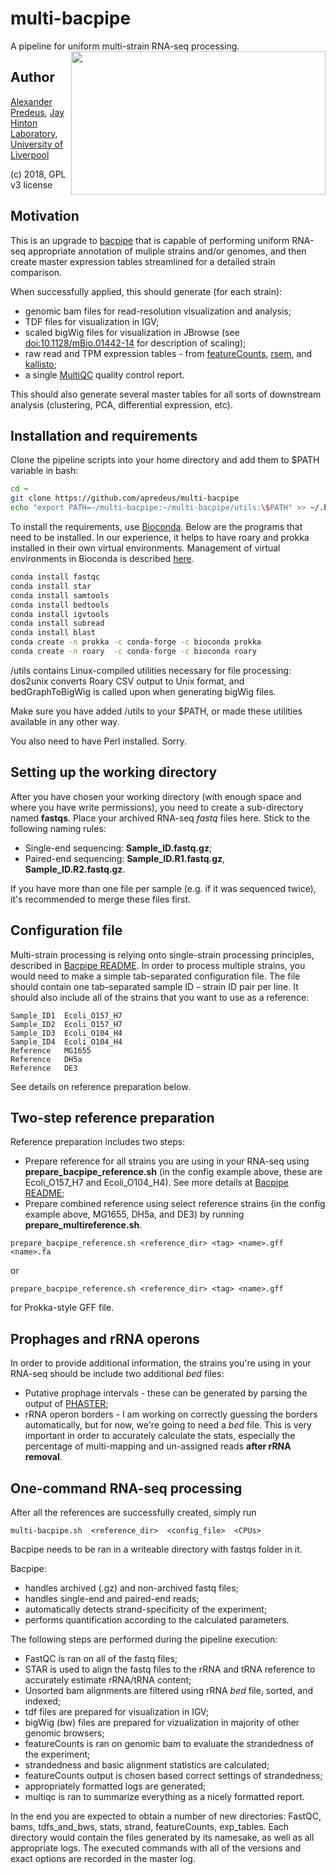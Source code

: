 # multi-bacpipe
A pipeline for uniform multi-strain RNA-seq processing.
<img align="right" width="407" height="229" src="http://static.bnr.bg/sites/en/music/publishingimages/630/12-06-21-81065_2.jpg">

## Author
[Alexander Predeus](https://www.researchgate.net/profile/Alexander_Predeus), [Jay Hinton Laboratory](http://www.hintonlab.com/), [University of Liverpool](https://www.liverpool.ac.uk/)

(c) 2018, GPL v3 license

## Motivation
This is an upgrade to [bacpipe](https://github.com/apredeus/bacpipe) that is capable of performing uniform RNA-seq appropriate annotation of muliple strains and/or genomes, and then create master expression tables streamlined for a detailed strain comparison. 

When successfully applied, this should generate (for each strain):
* genomic bam files for read-resolution visualization and analysis;
* TDF files for visualization in IGV;
* scaled bigWig files for visualization in JBrowse (see [doi:10.1128/mBio.01442-14](http://mbio.asm.org/content/5/4/e01442-14.full) for description of scaling); 
* raw read and TPM expression tables - from [featureCounts](http://subread.sourceforge.net/), [rsem](https://deweylab.github.io/RSEM/), and [kallisto](https://pachterlab.github.io/kallisto/); 
* a single [MultiQC](http://multiqc.info/) quality control report.

This should also generate several master tables for all sorts of downstream analysis (clustering, PCA, differential expression, etc).

## Installation and requirements 
Clone the pipeline scripts into your home directory and add them to $PATH variable in bash: 

```bash
cd ~
git clone https://github.com/apredeus/multi-bacpipe
echo "export PATH=~/multi-bacpipe:~/multi-bacpipe/utils:\$PATH" >> ~/.bashrc
```

To install the requirements, use [Bioconda](https://bioconda.github.io/). Below are the programs that need to be installed. In our experience, it helps to have roary and prokka installed in their own virtual environments. Management of virtual environments in Bioconda is described [here](https://conda.io/docs/user-guide/tasks/manage-environments.html).

```bash 
conda install fastqc
conda install star
conda install samtools
conda install bedtools
conda install igvtools
conda install subread
conda install blast 
conda create -n prokka -c conda-forge -c bioconda prokka
conda create -n roary  -c conda-forge -c bioconda roary
```
/utils contains Linux-compiled utilities necessary for file processing: dos2unix converts Roary CSV output to Unix format, and bedGraphToBigWig is called upon when generating bigWig files. 

Make sure you have added /utils to your $PATH, or made these utilities available in any other way. 

You also need to have Perl installed. Sorry. 

## Setting up the working directory
After you have chosen your working directory (with enough space and where you have write permissions), you need to create a sub-directory named **fastqs**. 
Place your archived RNA-seq *fastq* files here. Stick to the following naming rules: 

* Single-end sequencing: **Sample_ID.fastq.gz**; 
* Paired-end sequencing: **Sample_ID.R1.fastq.gz**, **Sample_ID.R2.fastq.gz**. 

If you have more than one file per sample (e.g. if it was sequenced twice), it's recommended to merge these files first.

## Configuration file
Multi-strain processing is relying onto single-strain processing principles, described in [Bacpipe README](https://github.com/apredeus/bacpipe). In order to process multiple strains, you would need to make a simple tab-separated configuration file. The file should contain one tab-separated sample ID - strain ID pair per line. It should also include all of the strains that you want to use as a reference: 

```
Sample_ID1	Ecoli_O157_H7
Sample_ID2	Ecoli_O157_H7
Sample_ID3	Ecoli_O104_H4
Sample_ID4	Ecoli_O104_H4
Reference	MG1655
Reference	DH5a
Reference	DE3
```

See details on reference preparation below. 

## Two-step reference preparation
Reference preparation includes two steps: 
* Prepare reference for all strains you are using in your RNA-seq using **prepare_bacpipe_reference.sh** (in the config example above, these are Ecoli_O157_H7 and Ecoli_O104_H4). See more details at [Bacpipe README](https://github.com/apredeus/bacpipe); 
* Prepare combined reference using select reference strains (in the config example above, MG1655, DH5a, and DE3) by running **prepare_multireference.sh**. 

`prepare_bacpipe_reference.sh <reference_dir> <tag> <name>.gff <name>.fa`

or 

`prepare_bacpipe_reference.sh <reference_dir> <tag> <name>.gff` 

for Prokka-style GFF file.

## Prophages and rRNA operons
In order to provide additional information, the strains you're using in your RNA-seq should be include two additional *bed* files:
* Putative prophage intervals - these can be generated by parsing the output of [PHASTER](http://phaster.ca/); 
* rRNA operon borders - I am working on correctly guessing the borders automatically, but for now, we're going to need a *bed* file. This is very important in order to accurately calculate the stats, especially the percentage of multi-mapping and un-assigned reads **after rRNA removal**.

## One-command RNA-seq processing
After all the references are successfully created, simply run 

`multi-bacpipe.sh  <reference_dir>  <config_file>  <CPUs>`

Bacpipe needs to be ran in a writeable directory with fastqs folder in it. 

Bacpipe:
* handles archived (.gz) and non-archived fastq files; 
* handles single-end and paired-end reads; 
* automatically detects strand-specificity of the experiment; 
* performs quantification according to the calculated parameters. 

The following steps are performed during the pipeline execution: 
* FastQC is ran on all of the fastq files; 
* STAR is used to align the fastq files to the rRNA and tRNA reference to accurately estimate rRNA/tRNA content; 
* Unsorted bam alignments are filtered using rRNA *bed* file, sorted, and indexed; 
* tdf files are prepared for visualization in IGV; 
* bigWig (bw) files are prepared for vizualization in majority of other genomic browsers; 
* featureCounts is ran on genomic bam to evaluate the strandedness of the experiment; 
* strandedness and basic alignment statistics are calculated; 
* featureCounts output is chosen based correct settings of strandedness; 
* appropriately formatted logs are generated; 
* multiqc is ran to summarize everything as a nicely formatted report. 
    
In the end you are expected to obtain a number of new directories: FastQC, bams, tdfs_and_bws, stats, strand, featureCounts, exp_tables. Each directory would contain the files generated by its namesake, as well as all appropriate logs. The executed commands with all of the versions and exact options are recorded in the master log. 
    
    
